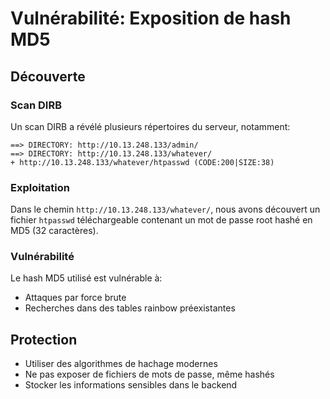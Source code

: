 # Vulnérabilité: Exposition de hash MD5

## Découverte

### Scan DIRB
Un scan DIRB a révélé plusieurs répertoires du serveur, notamment:
```
==> DIRECTORY: http://10.13.248.133/admin/
==> DIRECTORY: http://10.13.248.133/whatever/
+ http://10.13.248.133/whatever/htpasswd (CODE:200|SIZE:38)
```

### Exploitation
Dans le chemin `http://10.13.248.133/whatever/`, nous avons découvert un fichier `htpasswd` téléchargeable contenant un mot de passe root hashé en MD5 (32 caractères).

### Vulnérabilité 
Le hash MD5 utilisé est vulnérable à:
- Attaques par force brute
- Recherches dans des tables rainbow préexistantes

## Protection
- Utiliser des algorithmes de hachage modernes
- Ne pas exposer de fichiers de mots de passe, même hashés
- Stocker les informations sensibles dans le backend